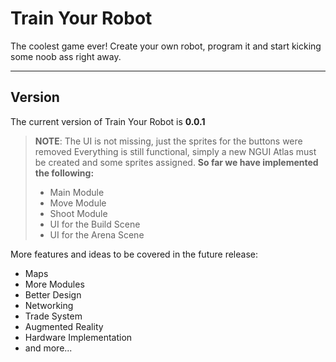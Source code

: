Train Your Robot
===================


The coolest game ever! Create your own robot, program it and start kicking some noob ass right away.  

----------
Version
-------------

The current version of Train Your Robot is **0.0.1**
>**NOTE**: The UI is not missing, just the sprites for the buttons were removed
>Everything is still functional, simply a new NGUI Atlas must be created and some sprites assigned.
> **So far we have implemented the following:**
> - Main Module
> - Move Module
> - Shoot Module
> - UI for the Build Scene
> - UI for the Arena Scene

More features and ideas to be covered in the future release:
- Maps
- More Modules
- Better Design
- Networking
- Trade System
- Augmented Reality
- Hardware Implementation
- and more...
